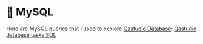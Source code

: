 # 🐬 MySQL 

Here are MySQL queries that I used to explore  <a href="https://docs.google.com/document/d/12YqqkgFnx6H_HqrySUAj_HOVzDAwcA52ebktXbi3BII/edit?usp=drive_link"> Qastudio Database</a>:
<a href="https://docs.google.com/document/d/12YqqkgFnx6H_HqrySUAj_HOVzDAwcA52ebktXbi3BII/edit?usp=sharing">Qastudio database tasks SQL</a>
